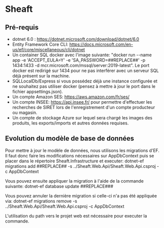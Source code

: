 # Sheaft

## Pré-requis

- dotnet 6.0 : https://dotnet.microsoft.com/download/dotnet/6.0
- Entity Framework Core CLI: https://docs.microsoft.com/en-us/ef/core/miscellaneous/cli/dotnet 
- Un container SQL docker avec l'image suivante: "docker run --name app -e 'ACCEPT_EULA=Y' -e 'SA_PASSWORD=##REPLACE##' -p 1434:1433 -d mcr.microsoft.com/mssql/server:2019-latest". Le port docker est redirigé sur 1434 pour ne pas interférer avec un serveur SQL déjà présent sur la machine.
- SQLLocalDb/Express si vous possédez déjà une instance configurée et ne souhaitez pas utiliser docker (pensez à mettre à jour le port dans le fichier appsettings.json).
- Un compte Amazon SES: https://aws.amazon.com/fr/ses/
- Un compte INSEE: https://api.insee.fr/ pour permettre d'effectuer les recherches de SIRET lors de l'enregistrement d'un compte producteur ou magasin.
- Un compte de stockage Azure sur lequel sera chargé les images des produits, les exports/imports et autres données requises.

## Evolution du modèle de base de données

Pour mettre à jour le modèle de données, nous utilisons les migrations d'EF.
Il faut donc faire les modifications nécessaires sur AppDbContext puis se placer dans le répertoire Sheaft.Infrastructure et executer:  dotnet-ef migrations add ##REPLACE## -s ../Sheaft.Web.Api/Sheaft.Web.Api.csproj -c AppDbContext

Vous pouvez ensuite appliquer la migration à l'aide de la commande suivante: dotnet-ef database update ##REPLACE###

Vous pouvez annuler la dernière migration si celle-ci n'a pas été appliquée via:  dotnet-ef migrations remove -s ../Sheaft.Web.Api/Sheaft.Web.Api.csproj -c AppDbContext

L'utilisation du path vers le projet web est nécessaire pour executer la commande.
